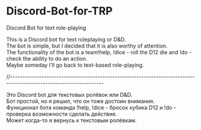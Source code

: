 # Discord-Bot-for-TRP
Discord Bot for text role-playing

This is a Discord bot for text roleplaying or D&D. <br>
The bot is simple, but I decided that it is also worthy of attention.<br>
The functionality of the bot is a team!help, !dice - roll the D12 die and !do - check the ability to do an action.<br>
Maybe someday I'll go back to text-based role-playing.<br>

//--------------------------------------------------------------------------------------------------------------------

Это Discord bot для текстовых ролёвок или D&D. <br>
Бот простой, но я решил, что он тоже достоин внимания. <br>
Функционал бота команда !help, !dice - бросок кубика D12 и !do - проверка возможности сделать действие.<br>
Может когда-то я вернусь к текстовым ролёвкам. <br>

